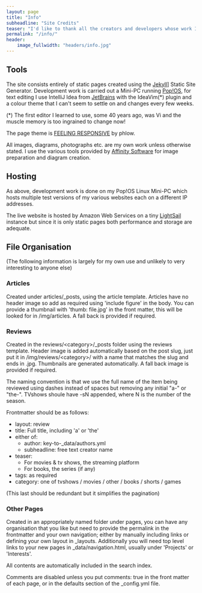 ```yaml
---
layout: page
title: "Info"
subheadline: "Site Credits"
teaser: "I'd like to thank all the creators and developers whose work I'm building on here."
permalink: "/info/"
header:
    image_fullwidth: "headers/info.jpg"
---
```


## Tools

The site consists entirely of static pages created using the [Jekyll][1]] Static Site Generator. Development
work is carried out a Mini-PC running [Pop!OS][2], for text editing I use IntelliJ Idea from [JetBrains][3]
with the IdeaVim(*) plugin and a colour theme that I can't seem to settle on and changes every few weeks.

(*) The first editor I learned to use, some 40 years ago, was Vi and the muscle memory is too ingrained to change now!

The page theme is [FEELING RESPONSIVE][4] by phlow.

All images, diagrams, photographs etc. are my own work unless otherwise stated. I use the various tools provided by
[Affinity Software][5] for image preparation and diagram creation.

## Hosting

As above, development work is done on my Pop!OS Linux Mini-PC which hosts multiple test versions of 
my various websites each on a different IP addresses.

The live website is hosted by Amazon Web Services on a tiny [LightSail][6] instance but since it is only
static pages both performance and storage are adequate.

## File Organisation

(The following information is largely for my own use and unlikely to very interesting to anyone else)

### Articles

Created under articles/_posts, using the article template. Articles have no header image
so add as required using 'include figure' in the body. You can provide a thumbnail
with 'thumb: file.jpg' in the front matter, this will be looked for in /img/articles.
A fall back is provided if required.

### Reviews

Created in the reviews/&lt;category&gt;/_posts folder using the reviews template. Header
image is added automatically based on the post slug, just put it in /img/reviews/&lt;category&gt;/
with a name that matches the slug and ends in .jpg. Thumbnails are generated automatically. A fall back
image is provided if required.

The naming convention is that we use the full name of the item being reviewed using dashes instead
of spaces but removing any initial "a-" or "the-". TVshows shoule have -sN appended, where N is the
number of the season.

Frontmatter should be as follows:

- layout: review
- title: Full title, including 'a' or 'the'
- either of:
  - author: key-to-_data/authors.yml
  - subheadline: free text creator name
- teaser:
  - For movies & tv shows, the streaming platform
  - For books, the series (if any)
- tags: as required
- category: one of tvshows / movies / other / books / shorts / games

(This last should be redundant but it simplifies the pagination)

### Other Pages

Created in an appropriately named folder under pages, you can have any
organisation that you like but need to provide the permalink
in the frontmatter and your own navigation;
either by manually including links or defining your own
layout in _layouts. Additionally you will need top level
links to your new pages in _data/navigation.html, usually
under 'Projects' or 'Interests'.

All contents are automatically included in the search index.

Comments are disabled unless you put comments: true in the
front matter of each page, or in the defaults section of
the _config.yml file.






 [1]: http://jekyllrb.com/
 [2]: https://pop.system76.com/
 [3]: https://www.jetbrains.com/
 [4]: http://phlow.github.io/feeling-responsive/
 [5]: https://affinity.serif.com/
 [6]: https://aws.amazon.com/lightsail/